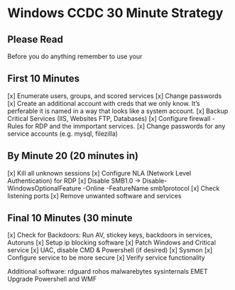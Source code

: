 # Windows CCDC 30 Minute Strategy

## Please Read 
Before you do anything remember to use your 

## First 10 Minutes 
[x] Enumerate users, groups, and scored services
[x] Change passwords
[x] Create an additional account with creds that we only know. It’s perferable it is named in a way that looks like a system account.
[x] Backup Critical Services (IIS, Websites FTP, Databases)
[x] Configure firewall - Rules for RDP and the immportant services.
[x] Change passwords for any service accounts (e.g. mysql, filezilla)

## By Minute 20 (20 minutes in)  
[x] Kill all unknown sessions
[x] Configure NLA (Network Level Authentication) for RDP
[x] Disable SMB1.0 -> Disable-WindowsOptionalFeature -Online -FeatureName smb1protocol
[x] Check listening ports
[x] Remove unwanted software and services


## Final 10 Minutes (30 minute
[x] Check for Backdoors: Run AV, stickey keys, backdoors in services, Autoruns
[x] Setup ip blocking software
[x] Patch Windows and Critical service
[x] UAC, disable CMD & Powershell (if desired)
[x] Sysmon
[x] Configure service to be more secure
[x] Verify service functionality

Additional software:
rdguard
rohos
malwarebytes
sysinternals
EMET
Upgrade Powershell and WMF
